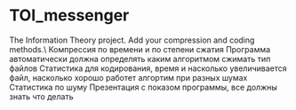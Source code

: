 # TOI_messenger
The Information Theory project.
Add your compression and coding methods.\\
Компрессия по времени и по степени сжатия
Программа автоматически должна определять каким алгоритмом сжимать тип файлов
Статистика для кодирования, время и насколько увеличивается файл, насколько хорошо работет 
алгортим при разных шумах
Статистика по шуму
Презентация с показом программы, все должны знать что делать
